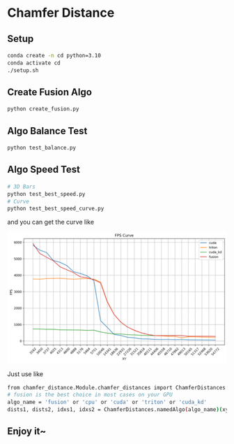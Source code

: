 # Chamfer Distance

## Setup

```bash
conda create -n cd python=3.10
conda activate cd
./setup.sh
```

## Create Fusion Algo

```bash
python create_fusion.py
```

## Algo Balance Test

```bash
python test_balance.py
```

## Algo Speed Test

```bash
# 3D Bars
python test_best_speed.py
# Curve
python test_best_speed_curve.py
```

and you can get the curve like

![Algo FPS Curve](https://github.com/565353780/chamfer-distance/blob/master/asset/algo_fps_curve.png)

Just use like

```bash
from chamfer_distance.Module.chamfer_distances import ChamferDistances
# fusion is the best choice in most cases on your GPU
algo_name = 'fusion' or 'cpu' or 'cuda' or 'triton' or 'cuda_kd'
dists1, dists2, idxs1, idxs2 = ChamferDistances.namedAlgo(algo_name)(xyz1, xyz2)
```

## Enjoy it~
